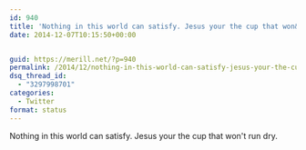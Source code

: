 ```yaml
---
id: 940
title: 'Nothing in this world can satisfy. Jesus your the cup that won&#8217;t run dry.'
date: 2014-12-07T10:15:50+00:00


guid: https://merill.net/?p=940
permalink: /2014/12/nothing-in-this-world-can-satisfy-jesus-your-the-cup-that-wont-run-dry/
dsq_thread_id:
  - "3297998701"
categories:
  - Twitter
format: status
---
```

Nothing in this world can satisfy. Jesus your the cup that won't run dry.